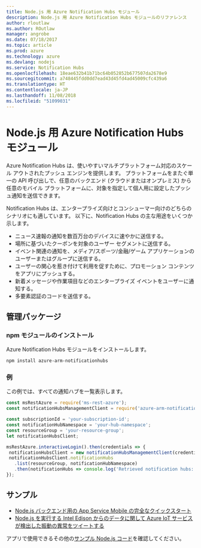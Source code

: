 ```yaml
---
title: Node.js 用 Azure Notification Hubs モジュール
description: Node.js 用 Azure Notification Hubs モジュールのリファレンス
author: rloutlaw
ms.author: ROutlaw
manager: angrobe
ms.date: 07/18/2017
ms.topic: article
ms.prod: azure
ms.technology: azure
ms.devlang: nodejs
ms.service: Notification Hubs
ms.openlocfilehash: 18eae632b41b71bc64b052852b677507da2678e9
ms.sourcegitcommit: a748445fdd0dd7ead43d45fd4ad45009cfc439a6
ms.translationtype: HT
ms.contentlocale: ja-JP
ms.lasthandoff: 11/08/2018
ms.locfileid: "51099031"
---
```

# <a name="azure-notification-hubs-modules-for-nodejs"></a>Node.js 用 Azure Notification Hubs モジュール

Azure Notification Hubs は、使いやすいマルチプラットフォーム対応のスケール アウトされたプッシュ エンジンを提供します。 プラットフォームをまたぐ単一の API 呼び出しで、任意のバックエンド (クラウドまたはオンプレミス) から任意のモバイル プラットフォームに、対象を指定して個人用に設定したプッシュ通知を送信できます。

Notification Hubs は、エンタープライズ向けとコンシューマー向けのどちらのシナリオにも適しています。 以下に、Notification Hubs の主な用途をいくつか示します。
- ニュース速報の通知を数百万台のデバイスに速やかに送信する。
- 場所に基づいたクーポンを対象のユーザー セグメントに送信する。
- イベント関連の通知を、メディア/スポーツ/金融/ゲーム アプリケーションのユーザーまたはグループに送信する。
- ユーザーの関心を惹き付けて利用を促すために、プロモーション コンテンツをアプリにプッシュする。
- 新着メッセージや作業項目などのエンタープライズ イベントをユーザーに通知する。
- 多要素認証のコードを送信する。

## <a name="management-package"></a>管理パッケージ

### <a name="install-the-npm-module"></a>npm モジュールのインストール

Azure Notification Hubs モジュールをインストールします。 

```bash
npm install azure-arm-notificationhubs
```

### <a name="example"></a>例

この例では、すべての通知ハブを一覧表示します。

 ```javascript
const msRestAzure = require('ms-rest-azure');
const notificationHubsManagementClient = require('azure-arm-notificationhubs');

const subscriptionId = 'your-subscription-id';
const notificationHubNamespace = 'your-hub-namespace';
const resourceGroup = 'your-resource-group';
let notificationHubsClient;

msRestAzure.interactiveLogin().then(credentials => {
  notificationHubsClient = new notificationHubsManagementClient(credentials, subscriptionId);
  notificationHubsClient.notificationHubs
    .list(resourceGroup, notificationHubNamespace)
    .then(notificationHubs => console.log('Retrieved notification hubs: ', notificationHubs));
});
```

## <a name="samples"></a>サンプル

* [Node.js バックエンド用の App Service Mobile の完全なクイックスタート](https://azure.microsoft.com/resources/samples/app-service-mobile-nodejs-backend-quickstart/)
* [Node.js を実行する Intel Edison からのデータに関して Azure IoT サービスが検出した振動の異常をツイートする](https://azure.microsoft.com/resources/samples/iot-hub-nodejs-intel-edison-vibration-anomaly-detection/)

アプリで使用できるその他の[サンプル Node.js コード](https://azure.microsoft.com/resources/samples/?platform=nodejs)を確認してください。
